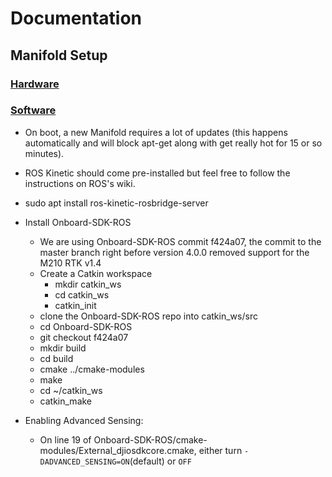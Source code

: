 # Documentation
## Manifold Setup

### [Hardware](https://dl.djicdn.com/downloads/manifold-2/20190528/Manifold_2_User_Guide_v1.0_EN.pdf)

### [Software](https://github.com/dji-sdk/Onboard-SDK-ROS)
- On boot, a new Manifold requires a lot of updates (this happens automatically and will block apt-get along with get really hot for 15 or so minutes).
- ROS Kinetic should come pre-installed but feel free to follow the instructions on ROS's wiki.
- sudo apt install ros-kinetic-rosbridge-server
- Install Onboard-SDK-ROS
    - We are using Onboard-SDK-ROS commit f424a07, the commit to the master branch right before version 4.0.0 removed support for the M210 RTK v1.4
    - Create a Catkin workspace
        - mkdir catkin_ws
        - cd catkin_ws
        - catkin_init
    - clone the Onboard-SDK-ROS repo into catkin_ws/src
    - cd Onboard-SDK-ROS
    - git checkout f424a07
    - mkdir build
    - cd build
    - cmake ../cmake-modules
    - make
    - cd ~/catkin_ws
    - catkin_make

- Enabling Advanced Sensing:
    - On line 19 of Onboard-SDK-ROS/cmake-modules/External_djiosdkcore.cmake, either turn `-DADVANCED_SENSING=ON`(default) or `OFF`

